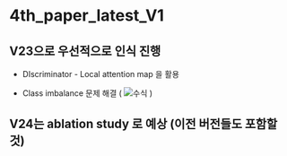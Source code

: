 # 4th_paper_latest_V1

## V23으로 우선적으로 인식 진행
* DIscriminator - Local attention map 을 활용

* Class imbalance 문제 해결 ( ![수식](https://latex.codecogs.com/gif.image?%5Cdpi%7B110%7D%20%5Cbg_blue%20%5Cinline%20MAX(%5Cfrac%7BClass_n%7D%7BClass_t%7D)%20-%20(%5Cfrac%7BClass_n%7D%7BClass_t%7D)&plus;1%5Cfrac%7B%7D%7B) )


## V24는 ablation study 로 예상 (이전 버전들도 포함할 것)
